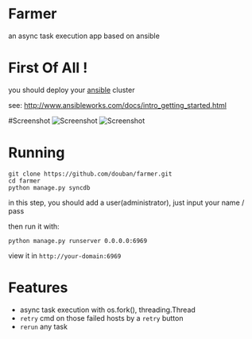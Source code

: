 Farmer
======

an async task execution app based on ansible

# First Of All !

you should deploy your [ansible](https://github.com/ansible/ansible) cluster

see: http://www.ansibleworks.com/docs/intro_getting_started.html

#Screenshot
![Screenshot](https://raw.github.com/douban/farmer/master/farmer-home.png)
![Screenshot](https://raw.github.com/douban/farmer/master/farmer-detail.png)

# Running

```
git clone https://github.com/douban/farmer.git
cd farmer
python manage.py syncdb
```

in this step, you should add a user(administrator), just input your name / pass

then run it with:

```
python manage.py runserver 0.0.0.0:6969
```

view it in `http://your-domain:6969`

# Features
* async task execution with os.fork(), threading.Thread
* `retry` cmd on those failed hosts by a `retry` button
* `rerun` any task

